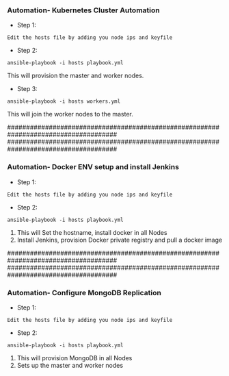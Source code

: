 ### Automation- Kubernetes Cluster Automation

* Step 1:
```
Edit the hosts file by adding you node ips and keyfile
```

* Step 2:

```
ansible-playbook -i hosts playbook.yml
```

This will provision the master and worker nodes.


* Step 3:

```
ansible-playbook -i hosts workers.yml
```

This will join the worker nodes to the master.

#####################################################################################
#####################################################################################

### Automation- Docker ENV setup and install Jenkins

* Step 1:
```
Edit the hosts file by adding you node ips and keyfile
```

* Step 2:

```
ansible-playbook -i hosts playbook.yml
```

1. This will Set the hostname, install docker in all Nodes
2. Install Jenkins, provision Docker private registry and pull a docker image


#####################################################################################
#####################################################################################


### Automation- Configure MongoDB Replication


* Step 1:
```
Edit the hosts file by adding you node ips and keyfile
```

* Step 2:

```
ansible-playbook -i hosts playbook.yml
```

1. This will provision MongoDB in all Nodes
2. Sets up the master and worker nodes
